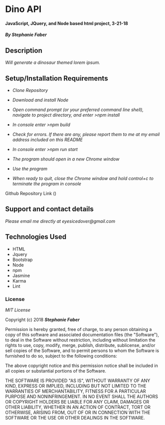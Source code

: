 # Dino API
#### JavaScript, JQuery, and Node based html project, 3-21-18  

#### _By Stephanie Faber_  

## Description
_Will generate a dinosaur themed lorem ipsum._  

## Setup/Installation Requirements

* _Clone Repository_

* _Download and install Node_

* _Open command prompt (or your preferred command line shell), navigate to project directory, and enter >npm install_

* _In console enter >npm build_

* _Check for errors. If there are any, please report them to me at my email address included on this README_

* _In console enter >npm run start_

* _The program should open in a new Chrome window_

* _Use the program_

* _When ready to quit, close the Chrome window and hold control+c to terminate the program in console_

Github Repository Link ()

## Support and contact details

_Please email me directly at eyesicedover@gmail.com_

## Technologies Used

* HTML
* Jquery
* Bootstrap
* Node
* npm
* Jasmine
* Karma
* Lint

### License

*MIT License*

Copyright (c) 2018 **_Stephanie Faber_**

Permission is hereby granted, free of charge, to any person obtaining a copy
of this software and associated documentation files (the "Software"), to deal
in the Software without restriction, including without limitation the rights
to use, copy, modify, merge, publish, distribute, sublicense, and/or sell
copies of the Software, and to permit persons to whom the Software is
furnished to do so, subject to the following conditions:

The above copyright notice and this permission notice shall be included in all
copies or substantial portions of the Software.

THE SOFTWARE IS PROVIDED "AS IS", WITHOUT WARRANTY OF ANY KIND, EXPRESS OR
IMPLIED, INCLUDING BUT NOT LIMITED TO THE WARRANTIES OF MERCHANTABILITY,
FITNESS FOR A PARTICULAR PURPOSE AND NONINFRINGEMENT. IN NO EVENT SHALL THE
AUTHORS OR COPYRIGHT HOLDERS BE LIABLE FOR ANY CLAIM, DAMAGES OR OTHER
LIABILITY, WHETHER IN AN ACTION OF CONTRACT, TORT OR OTHERWISE, ARISING FROM,
OUT OF OR IN CONNECTION WITH THE SOFTWARE OR THE USE OR OTHER DEALINGS IN THE
SOFTWARE.
